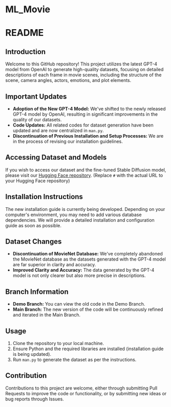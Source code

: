 # ML_Movie
# README

## Introduction

Welcome to this GitHub repository! This project utilizes the latest GPT-4 model from OpenAI to generate high-quality datasets, focusing on detailed descriptions of each frame in movie scenes, including the structure of the scene, camera angles, actors, emotions, and plot elements.

## Important Updates

- **Adoption of the New GPT-4 Model:** We've shifted to the newly released GPT-4 model by OpenAI, resulting in significant improvements in the quality of our datasets.
- **Code Updates:** All related codes for dataset generation have been updated and are now centralized in `man.py`.
- **Discontinuation of Previous Installation and Setup Processes:** We are in the process of revising our installation guidelines.

## Accessing Dataset and Models

If you wish to access our dataset and the fine-tuned Stable Diffusion model, please visit our [Hugging Face repository](#). (Replace `#` with the actual URL to your Hugging Face repository)

## Installation Instructions

The new installation guide is currently being developed. Depending on your computer's environment, you may need to add various database dependencies. We will provide a detailed installation and configuration guide as soon as possible.

## Dataset Changes

- **Discontinuation of MovieNet Database:** We've completely abandoned the MovieNet database as the datasets generated with the GPT-4 model are far superior in clarity and accuracy.
- **Improved Clarity and Accuracy:** The data generated by the GPT-4 model is not only clearer but also more precise in descriptions.

## Branch Information

- **Demo Branch:** You can view the old code in the Demo Branch.
- **Main Branch:** The new version of the code will be continuously refined and iterated in the Main Branch.

## Usage

1. Clone the repository to your local machine.
2. Ensure Python and the required libraries are installed (installation guide is being updated).
3. Run `man.py` to generate the dataset as per the instructions.

## Contribution

Contributions to this project are welcome, either through submitting Pull Requests to improve the code or functionality, or by submitting new ideas or bug reports through Issues.
